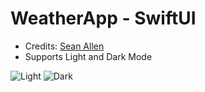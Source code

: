 # WeatherApp - SwiftUI
- Credits: [Sean Allen](https://www.youtube.com/watch?v=b1oC7sLIgpI&t=25424s)
- Supports Light and Dark Mode

![Light]([dark.jpg](https://github.com/ashwathkris/WeatherApp-SwiftUI/blob/main/light.png)https://github.com/ashwathkris/WeatherApp-SwiftUI/blob/main/light.png)
![Dark]([light.jpg](https://github.com/ashwathkris/WeatherApp-SwiftUI/blob/main/dark.png)https://github.com/ashwathkris/WeatherApp-SwiftUI/blob/main/dark.png)
